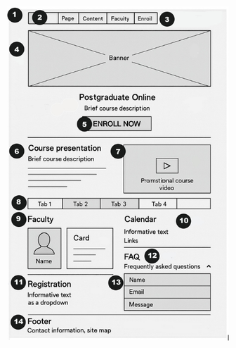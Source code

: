![Prototype fo all web pages](https://raw.githubusercontent.com/UACodingAI/documents/refs/heads/main/Prototipo.jpg)

